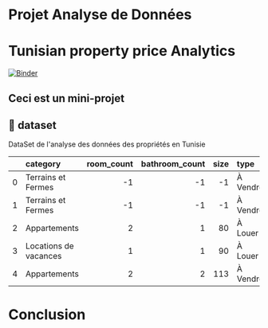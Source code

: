 # Projet Analyse de Données
# Tunisian property price Analytics

[![Binder](https://mybinder.org/badge_logo.svg)](https://mybinder.org/v2/gh/ouzema/PB/main?labpath=index.ipynb)

## Ceci est un mini-projet

## :file_folder: dataset

DataSet de l'analyse des données des propriétés en Tunisie

|    | category              |   room_count |   bathroom_count |   size | type     |   price | city   | region        |   log_price |
|---:|:----------------------|-------------:|-----------------:|-------:|:---------|--------:|:-------|:--------------|------------:|
|  0 | Terrains et Fermes    |           -1 |               -1 |     -1 | À Vendre |  100000 | Ariana | Raoued        |     5       |
|  1 | Terrains et Fermes    |           -1 |               -1 |     -1 | À Vendre |  316000 | Ariana | Autres villes |     5.49969 |
|  2 | Appartements          |            2 |                1 |     80 | À Louer  |     380 | Ariana | Autres villes |     2.57978 |
|  3 | Locations de vacances |            1 |                1 |     90 | À Louer  |      70 | Ariana | Autres villes |     1.8451  |
|  4 | Appartements          |            2 |                2 |    113 | À Vendre |  170000 | Ariana | Ariana Ville  |     5.23045 |


# Conclusion